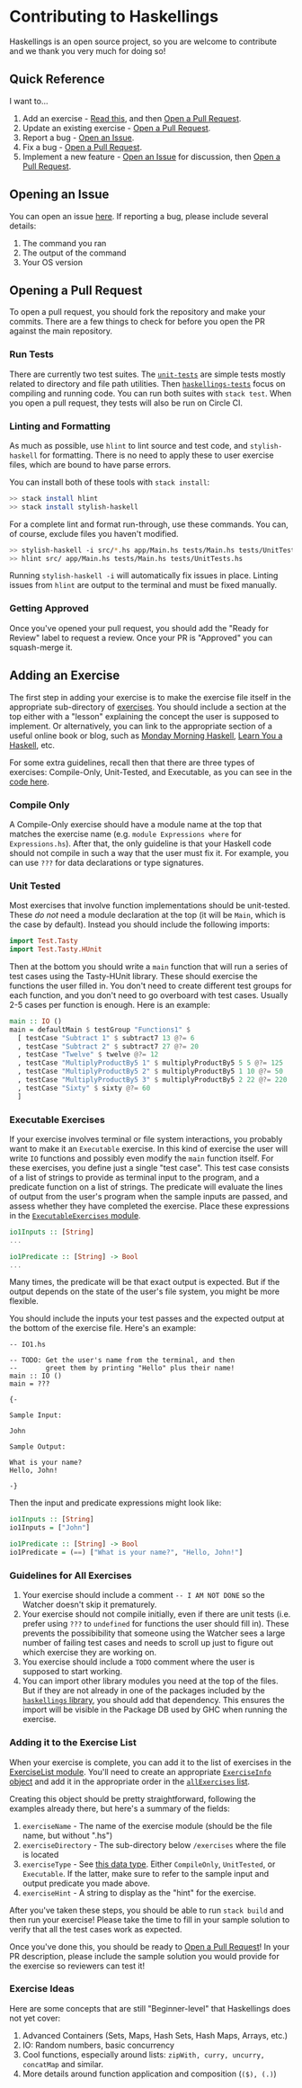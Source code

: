 # Contributing to Haskellings

Haskellings is an open source project, so you are welcome to contribute and we thank you very much for doing so!

## Quick Reference

I want to...

1. Add an exercise - [Read this](#adding-an-exercise), and then [Open a Pull Request](#opening-a-pull-request).
2. Update an existing exercise - [Open a Pull Request](#opening-a-pull-request).
3. Report a bug - [Open an Issue](#opening-an-issue).
4. Fix a bug - [Open a Pull Request](#opening-a-pull-request).
5. Implement a new feature - [Open an Issue](#opening-an-issue) for discussion, then [Open a Pull Request](#opening-a-pull-request).

## Opening an Issue

You can open an issue [here](https://github.com/MondayMorningHaskell/haskellings/issues/new). If reporting a bug, please include several details:

1. The command you ran
2. The output of the command
3. Your OS version

## Opening a Pull Request

To open a pull request, you should fork the repository and make your commits. There are a few things to check for before you open the PR against the main repository.

### Run Tests

There are currently two test suites. The [`unit-tests`](https://github.com/MondayMorningHaskell/haskellings/tests/UnitTests.hs) are simple tests mostly related to directory and file path utilities. Then [`haskellings-tests`](https://github.com/MondayMorningHaskell/haskellings/tests/UnitTests.hs) focus on compiling and running code. You can run both suites with `stack test`. When you open a pull request, they tests will also be run on Circle CI.

### Linting and Formatting

As much as possible, use `hlint` to lint source and test code, and `stylish-haskell` for formatting. There is no need to apply these to user exercise files, which are bound to have parse errors.

You can install both of these tools with `stack install`:

```bash
>> stack install hlint
>> stack install stylish-haskell
```

For a complete lint and format run-through, use these commands. You can, of course, exclude files you haven't modified.

```bash
>> stylish-haskell -i src/*.hs app/Main.hs tests/Main.hs tests/UnitTests.hs
>> hlint src/ app/Main.hs tests/Main.hs tests/UnitTests.hs
```

Running `stylish-haskell -i` will automatically fix issues in place. Linting issues from `hlint` are output to the terminal and must be fixed manually.

### Getting Approved

Once you've opened your pull request, you should add the "Ready for Review" label to request a review. Once your PR is "Approved" you can squash-merge it.

## Adding an Exercise

The first step in adding your exercise is to make the exercise file itself in the appropriate sub-directory of [exercises](https://github.com/MondayMorningHaskell/haskellings/tree/master/exercises). You should include a section at the top either with a "lesson" explaining the concept the user is supposed to implement. Or alternatively, you can link to the appropriate section of a useful online book or blog, such as [Monday Morning Haskell](https://mmhaskell.com), [Learn You a Haskell](http://www.learnyouahaskell.com), etc.

For some extra guidelines, recall then that there are three types of exercises: Compile-Only, Unit-Tested, and Executable, as you can see in the [code here](https://github.com/MondayMorningHaskell/haskellings/blob/master/src/ExerciseList.hs#L13-L17).

### Compile Only

A Compile-Only exercise should have a module name at the top that matches the exercise name (e.g. `module Expressions where` for `Expressions.hs`). After that, the only guideline is that your Haskell code should not compile in such a way that the user must fix it. For example, you can use `???` for data declarations or type signatures.

### Unit Tested

Most exercises that involve function implementations should be unit-tested. These *do not* need a module declaration at the top (it will be `Main`, which is the case by default). Instead you should include the following imports:

```haskell
import Test.Tasty
import Test.Tasty.HUnit
```

Then at the bottom you should write a `main` function that will run a series of test cases using the Tasty-HUnit library. These should exercise the functions the user filled in. You don't need to create different test groups for each function, and you don't need to go overboard with test cases. Usually 2-5 cases per function is enough. Here is an example:

```haskell
main :: IO ()
main = defaultMain $ testGroup "Functions1" $
  [ testCase "Subtract 1" $ subtract7 13 @?= 6
  , testCase "Subtract 2" $ subtract7 27 @?= 20
  , testCase "Twelve" $ twelve @?= 12
  , testCase "MultiplyProductBy5 1" $ multiplyProductBy5 5 5 @?= 125
  , testCase "MultiplyProductBy5 2" $ multiplyProductBy5 1 10 @?= 50
  , testCase "MultiplyProductBy5 3" $ multiplyProductBy5 2 22 @?= 220
  , testCase "Sixty" $ sixty @?= 60
  ]
```

### Executable Exercises

If your exercise involves terminal or file system interactions, you probably want to make it an `Executable` exercise. In this kind of exercise the user will write `IO` functions and possibly even modify the `main` function itself. For these exercises, you define just a single "test case". This test case consists of a list of strings to provide as terminal input to the program, and a predicate function on a list of strings. The predicate will evaluate the lines of output from the user's program when the sample inputs are passed, and assess whether they have completed the exercise. Place these expressions in the [`ExecutableExercises` module](https://github.com/MondayMorningHaskell/haskellings/blob/master/src/ExecutableExercises.hs).

```haskell
io1Inputs :: [String]
...

io1Predicate :: [String] -> Bool
...
```

Many times, the predicate will be that exact output is expected. But if the output depends on the state of the user's file system, you might be more flexible.

You should include the inputs your test passes and the expected output at the bottom of the exercise file. Here's an example:

```
-- IO1.hs

-- TODO: Get the user's name from the terminal, and then
--       greet them by printing "Hello" plus their name!
main :: IO ()
main = ???

{-

Sample Input:

John

Sample Output:

What is your name?
Hello, John!

-}
```

Then the input and predicate expressions might look like:

```haskell
io1Inputs :: [String]
io1Inputs = ["John"]

io1Predicate :: [String] -> Bool
io1Predicate = (==) ["What is your name?", "Hello, John!"]
```

### Guidelines for All Exercises

1. Your exercise should include a comment `-- I AM NOT DONE` so the Watcher doesn't skip it prematurely.
2. Your exercise should not compile initially, even if there are unit tests (i.e. prefer using `???` to `undefined` for functions the user should fill in). These prevents the possibibility that someone using the Watcher sees a large number of failing test cases and needs to scroll up just to figure out which exercise they are working on.
3. You exercise should include a `TODO` comment where the user is supposed to start working.
4. You can import other library modules you need at the top of the files. But if they are not already in one of the packages included by the [`haskellings` library](https://github.com/MondayMorningHaskell/haskellings/blob/master/haskellings.cabal#L35), you should add that dependency. This ensures the import will be visible in the Package DB used by GHC when running the exercise.

### Adding it to the Exercise List

When your exercise is complete, you can add it to the list of exercises in the [ExerciseList module](https://github.com/MondayMorningHaskell/haskellings/blob/master/src/ExerciseList.hs). You'll need to create an appropriate [`ExerciseInfo` object](https://github.com/MondayMorningHaskell/haskellings/blob/master/src/ExerciseList.hs#L31-L36) and add it in the appropriate order in the [`allExercises` list](https://github.com/MondayMorningHaskell/haskellings/blob/master/src/ExerciseList.hs#L38).

Creating this object should be pretty straightforward, following the examples already there, but here's a summary of the fields:

1. `exerciseName` - The name of the exercise module (should be the file name, but without ".hs")
2. `exerciseDirectory` - The sub-directory below `/exercises` where the file is located
3. `exerciseType` - See [this data type](https://github.com/MondayMorningHaskell/haskellings/blob/master/src/ExerciseList.hs#L13-L17). Either `CompileOnly`, `UnitTested`, or `Executable`. If the latter, make sure to refer to the sample input and output predicate you made above.
4. `exerciseHint` - A string to display as the "hint" for the exercise.

After you've taken these steps, you should be able to run `stack build` and then run your exercise! Please take the time to fill in your sample solution to verify that all the test cases work as expected.

Once you've done this, you should be ready to [Open a Pull Request](#opening-a-pull-request)! In your PR description, please include the sample solution you would provide for the exercise so reviewers can test it!

### Exercise Ideas

Here are some concepts that are still "Beginner-level" that Haskellings does not yet cover:

1. Advanced Containers (Sets, Maps, Hash Sets, Hash Maps, Arrays, etc.)
2. IO: Random numbers, basic concurrency
3. Cool functions, especially around lists: `zipWith, curry, uncurry, concatMap` and similar.
4. More details around function application and composition (`($), (.)`)
